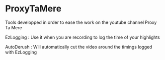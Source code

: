 ProxyTaMere
===

Tools developped in order to ease the work on the youtube channel Proxy Ta Mere

EzLogging : Use it when you are recording to log the time of your highlights

AutoDerush : Will automatically cut the video around the timings logged with EzLogging
